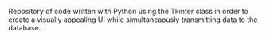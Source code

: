 Repository of code written with Python using the Tkinter class in order to create a visually appealing UI while simultaneaously transmitting data to the database. 
